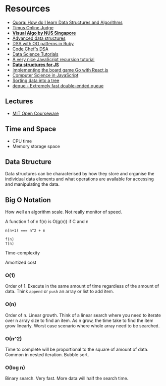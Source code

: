 # Resources

* [Quora: How do I learn Data Structures and Algorithms](http://www.quora.com/How-do-I-learn-Data-Structures-and-Algorithms-2)
* [Timus Online Judge](http://acm.timus.ru/problemset.aspx?space=1&page=all&sort=difficulty)
* [**Visual Algo by NUS Singapore**](http://visualgo.net/)
* [Advanced data structures](http://courses.csail.mit.edu/6.851/spring12/lectures/)
* [DSA with OO patterns in Ruby](http://www.brpreiss.com/books/opus8/)
* [Code Chef's DSA](http://discuss.codechef.com/questions/48877/data-structures-and-algorithms)
* [Data Science Tutorials](https://www.topcoder.com/community/data-science/data-science-tutorials/)
* [A very nice JavaScript recursion tutorial](http://www.htmlgoodies.com/primers/jsp/article.php/3622321)
* [**Data structures for JS**](http://jsclass.jcoglan.com/)
* [Implementing the board game Go with React.js](http://cjlarose.com/2014/01/09/react-board-game-tutorial.html)
* [Computer Science in JavaScript](https://github.com/nzakas/computer-science-in-javascript)
* [Sorting data into a tree](http://stackoverflow.com/questions/8241342/sorting-data-into-a-tree)
* [deque - Extremely fast double-ended queue](https://github.com/petkaantonov/deque)

## Lectures

* [MIT Open Courseware](http://ocw.mit.edu/courses/electrical-engineering-and-computer-science/6-046j-introduction-to-algorithms-sma-5503-fall-2005/video-lectures/)

## Time and Space

* CPU time
* Memory storage space

## Data Structure

Data structures can be characterised by how they store and organise the individual data elements and what operations are available for accessing and manipulating the data.

## Big O Notation

How well an algorithm scale. Not really monitor of speed.

A function f of n f(n) is O(g(n)) if C and n

```
n(n+1) === n^2 + n

f(n)
T(n)
```

Time-complexity

Amortized cost

### O(1)

Order of 1. Execute in the same amount of time regardless of the amount of data. Think `append` or `push` an array or list to add item.

### O(n)

Order of n. Linear growth. Think of a linear search where you need to iterate over n array size to find an item. As n grow, the time take to find the item grow linearly. Worst case scenario where whole array need to be searched.

### O(n^2)

Time to complete will be proportional to the square of amount of data. Common in nested iteration. Bubble sort.

### O(log n)

Binary search. Very fast. More data will half the search time.